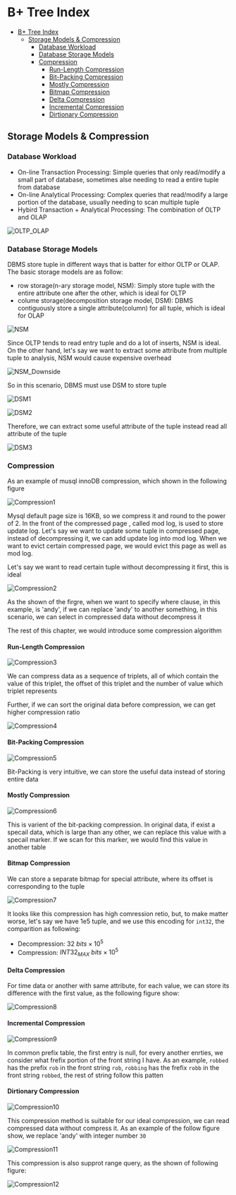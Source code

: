 # B+ Tree Index

- [B+ Tree Index](#b-tree-index)
  - [Storage Models \& Compression](#storage-models--compression)
    - [Database Workload](#database-workload)
    - [Database Storage Models](#database-storage-models)
    - [Compression](#compression)
      - [Run-Length Compression](#run-length-compression)
      - [Bit-Packing Compression](#bit-packing-compression)
      - [Mostly Compression](#mostly-compression)
      - [Bitmap Compression](#bitmap-compression)
      - [Delta Compression](#delta-compression)
      - [Incremental Compression](#incremental-compression)
      - [Dirtionary Compression](#dirtionary-compression)

## Storage Models & Compression

### Database Workload

* On-line Transaction Processing: Simple queries that only read/modify a small part of database, sometimes alse needing to read a entire tuple from database
* On-line Analytical Processing: Complex queries that read/modify a large portion of the database, usually needing to scan multiple tuple
* Hybird Transaction + Analytical Processing: The combination of OLTP and OLAP

![OLTP_OLAP](./img/OLTP_OLAP.png)

### Database Storage Models

DBMS store tuple in different ways that is batter for eithor OLTP or OLAP. The basic storage models are as follow:

* row storage(n-ary storage model, NSM): Simply store tuple with the entire attribute one after the other, which is ideal for OLTP
* colume storage(decomposition storage model, DSM): DBMS contiguously store a single attribute(column) for all tuple, which is ideal for OLAP

![NSM](./img/NSM.png)

Since OLTP tends to read entry tuple and do a lot of inserts, NSM is ideal. On the other hand, let's say we want to extract some attribute from multiple tuple to analysis, NSM would cause expensive overhead

![NSM_Downside](./img/NSM_Downside.png)

So in this scenario, DBMS must use DSM to store tuple

![DSM1](./img/DMS1.png)

![DSM2](./img/DSM2.png)

Therefore, we can extract some useful attribute of the tuple instead read all attribute of the tuple

![DSM3](./img/DSM3.png)

### Compression

As an example of musql innoDB compression, which shown in the following figure

![Compression1](./img/Compression1.png)

Mysql default page size is 16KB, so we compress it and round to the power of 2. In the front of the compressed page , called mod log,  is used to store update log. Let's say we want to update some tuple in compressed page, instead of decompressing it, we can add update log into mod log. When we want to evict certain compressed page, we would evict this page as well as mod log.

Let's say we want to read certain tuple without decompressing it first, this is ideal

![Compression2](./img/Compression2.png)

As the shown of the firgre, when we want to specify where clause, in this example, is 'andy', if we can replace 'andy' to another something, in this scenario, we can select in compressed data without decompress it

The rest of this chapter, we would introduce some compression algorithm

#### Run-Length Compression

![Compression3](./img/Compression3.png)

We can compress data as a sequence of triplets, all of which contain the value of this triplet, the offset of this triplet and the number of value which triplet represents

Further, if we can sort the original data before compression, we can get higher compression ratio

![Compression4](./img/Compression4.png)

#### Bit-Packing Compression

![Compression5](./img/Compression5.png)

Bit-Packing is very intuitive, we can store the useful data instead of storing entire data

#### Mostly Compression

![Compression6](./img/Compression6.png)

This is varient of the bit-packing compression. In original data, if exist a specail data, which is large than any other, we can replace this value with a specail marker. If we scan for this marker, we would find this value in another table

#### Bitmap Compression

We can store a separate bitmap for special attribute, where its offset is corresponding to the tuple

![Compression7](./img/Compression7.png)

It looks like this compression has high comression retio, but, to make matter worse, let's say we have 1e5 tuple, and we use this encoding for `int32`, the comparition as following:

* Decompression: $32\ bits\times 10^5$
* Compression: $INT32_{MAX}\ bits\times 10^5$

#### Delta Compression

For time data or another with same attribute, for each value, we can store its difference with the first value, as the following figure show:

![Compression8](./img/Compression8.png)

#### Incremental Compression

![Compression9](./img/Compression9.png)

In common prefix table, the first entry is null, for every another enrties, we consider what frefix portion of the front string I have. As an example, `robbed` has the prefix `rob` in the front string `rob`, `robbing` has the frefix `robb` in the front string `robbed`, the rest of string follow this patten

#### Dirtionary Compression

![Compression10](./img/Compression10.png)

This compression method is suitable for our ideal compression, we can read compressed data without compress it. As an example of the follow figure show, we replace 'andy' with integer number `30`

![Compression11](./img/Compression11.png)

This compression is also supprot range query, as the shown of following figure:

![Compression12](./img/Compression12.png)

